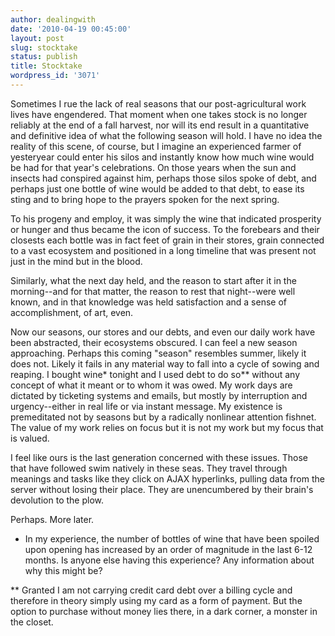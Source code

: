 ```yaml
---
author: dealingwith
date: '2010-04-19 00:45:00'
layout: post
slug: stocktake
status: publish
title: Stocktake
wordpress_id: '3071'
---
```


Sometimes I rue the lack of real seasons that our post-agricultural work lives
have engendered. That moment when one takes stock is no longer reliably at the
end of a fall harvest, nor will its end result in a quantitative and
definitive idea of what the following season will hold. I have no idea the
reality of this scene, of course, but I imagine an experienced farmer of
yesteryear could enter his silos and instantly know how much wine would be had
for that year's celebrations. On those years when the sun and insects had
conspired against him, perhaps those silos spoke of debt, and perhaps just one
bottle of wine would be added to that debt, to ease its sting and to bring
hope to the prayers spoken for the next spring.

To his progeny and employ, it was simply the wine that indicated prosperity or
hunger and thus became the icon of success. To the forebears and their
closests each bottle was in fact feet of grain in their stores, grain
connected to a vast ecosystem and positioned in a long timeline that was
present not just in the mind but in the blood.

Similarly, what the next day held, and the reason to start after it in the
morning--and for that matter, the reason to rest that night--were well known,
and in that knowledge was held satisfaction and a sense of accomplishment, of
art, even.

Now our seasons, our stores and our debts, and even our daily work have been
abstracted, their ecosystems obscured. I can feel a new season approaching.
Perhaps this coming "season" resembles summer, likely it does not. Likely it
fails in any material way to fall into a cycle of sowing and reaping. I bought
wine* tonight and I used debt to do so** without any concept of what it meant
or to whom it was owed. My work days are dictated by ticketing systems and
emails, but mostly by interruption and urgency--either in real life or via
instant message. My existence is premeditated not by seasons but by a
radically nonlinear attention fishnet. The value of my work relies on focus
but it is not my work but my focus that is valued.

I feel like ours is the last generation concerned with these issues. Those
that have followed swim natively in these seas. They travel through meanings
and tasks like they click on AJAX hyperlinks, pulling data from the server
without losing their place. They are unencumbered by their brain's devolution
to the plow.

Perhaps. More later.

* In my experience, the number of bottles of wine that have been spoiled upon
opening has increased by an order of magnitude in the last 6-12 months. Is
anyone else having this experience? Any information about why this might be?

** Granted I am not carrying credit card debt over a billing cycle and
therefore in theory simply using my card as a form of payment. But the option
to purchase without money lies there, in a dark corner, a monster in the
closet.

